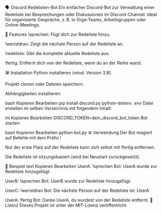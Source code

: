 🗣️ Discord Redelisten-Bot
Ein einfacher Discord-Bot zur Verwaltung einer Redeliste bei Besprechungen oder Diskussionen im Discord-Channel. Ideal für organisierte Gespräche, z. B. in Orga-Teams, Arbeitsgruppen oder Online-Meetings.

🔧 Features
!sprechen: Fügt dich zur Redeliste hinzu.

!weristdran: Zeigt die nächste Person auf der Redeliste an.

!redeliste: Gibt die komplette aktuelle Redeliste aus.

!fertig: Entfernt dich von der Redeliste, wenn du an der Reihe warst.

🛠️ Installation
Python installieren (mind. Version 3.8).

Projekt clonen oder Dateien speichern.

Abhängigkeiten installieren:

bash
Kopieren
Bearbeiten
pip install discord.py python-dotenv
.env Datei erstellen im selben Verzeichnis mit folgendem Inhalt:

ini
Kopieren
Bearbeiten
DISCORD_TOKEN=dein_discord_bot_token
Bot starten:

bash
Kopieren
Bearbeiten
python bot.py
⚙️ Verwendung
Der Bot reagiert auf Befehle mit dem Präfix !

Nur der erste Platz auf der Redeliste kann sich selbst mit !fertig entfernen.

Die Redeliste ist sitzungsbasiert (wird bei Neustart zurückgesetzt).

🧠 Beispiel
text
Kopieren
Bearbeiten
UserA: !sprechen
Bot: UserA wurde zur Redeliste hinzugefügt.

UserB: !sprechen
Bot: UserB wurde zur Redeliste hinzugefügt.

UserC: !weristdran
Bot: Die nächste Person auf der Redeliste ist: UserA

UserA: !fertig
Bot: Danke UserA, du wurdest von der Redeliste entfernt.
📄 Lizenz
Dieses Projekt ist unter der MIT-Lizenz veröffentlicht.